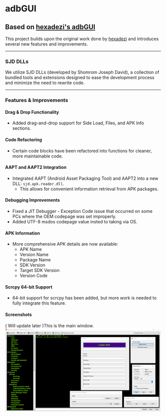# adbGUI

## Based on [hexadezi's adbGUI](https://github.com/hexadezi/adbGUI)

This project builds upon the original work done by [hexadezi](https://github.com/hexadezi) and introduces several new features and improvements.

---

### SJD DLLs
We utilize SJD DLLs (developed by Shomrom Joseph David), a collection of bundled tools and extensions designed to ease the development process and minimize the need to rewrite code.

---

### Features & Improvements

#### Drag & Drop Functionality
- Added drag-and-drop support for Side Load, Files, and APK Info sections.

#### Code Refactoring
- Certain code blocks have been refactored into functions for cleaner, more maintainable code.

#### AAPT and AAPT2 Integration
- Integrated AAPT (Android Asset Packaging Tool) and AAPT2 into a new DLL: `sjd.apk.reader.dll`.
  - This allows for convenient information retrieval from APK packages.

#### Debugging Improvements
- Fixed a JIT Debugger - Exception Code issue that occurred on some PCs where the OEM codepage was set improperly.
- Added UTF-8 msdos codepage value insted to taking via OS.

#### APK Information
- More comprehensive APK details are now available:
  - APK Name
  - Version Name
  - Package Name
  - SDK Version
  - Target SDK Version
  - Version Code

#### Scrcpy 64-bit Support
- 64-bit support for scrcpy has been added, but more work is needed to fully integrate this feature.

  
#### Screenshots
( Will update later )This is the main window.
![new gui](screenshot/screenshot_2_1.png)  
